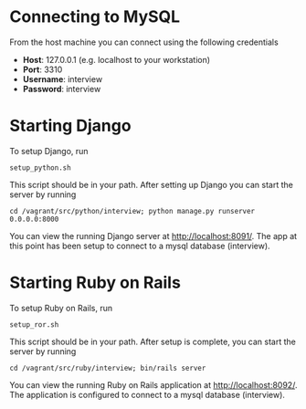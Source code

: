 # Connecting to MySQL
From the host machine you can connect using the following credentials

* **Host**: 127.0.0.1 (e.g. localhost to your workstation)
* **Port**: 3310 
* **Username**: interview
* **Password**: interview

# Starting Django
To setup Django, run 

	setup_python.sh

This script should be in your path. After setting up Django you can start the server by running

	cd /vagrant/src/python/interview; python manage.py runserver 0.0.0.0:8000

You can view the running Django server at [http://localhost:8091/](http://localhost:8091/). The app at this point has been setup to connect to a mysql database (interview).

# Starting Ruby on Rails
To setup Ruby on Rails, run
    
    setup_ror.sh
    
This script should be in your path. After setup is complete, you can start the server by running

    cd /vagrant/src/ruby/interview; bin/rails server
    
You can view the running Ruby on Rails application at [http://localhost:8092/](http://localhost:8092/). The application is configured to connect to a mysql database (interview).